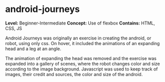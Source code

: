 # android-journeys
**Level:** Beginner-Intermediate
**Concept:** Use of flexbox
**Contains:** HTML, CSS, JS

Android Journeys was originally an exercise in creating the android, or robot, using only css. On hover, it included the animations of an expanding head and a leg at an angle.

The animation of expanding the head was removed and the exercise was expanded into a gallery of scenes, where the robot changes color and size according to the image background. Javascript was used to keep track of images, their credit and sources, the color and size of the android.